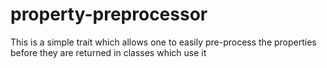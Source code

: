 # property-preprocessor
This is a simple trait which allows one to easily pre-process the properties before they are returned in classes which use it
